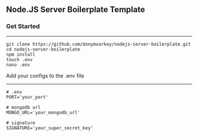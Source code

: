 ## Node.JS Server Boilerplate Template

### Get Started

<hr>

    git clone https://github.com/donymvarkey/nodejs-server-boilerplate.git
    cd nodejs-server-boilerplate
    npm install
    touch .env
    nano .env

Add your configs to the .env file

<hr>
    
    # .env
    PORT='your_port'
    
    # mongodb url
    MONGO_URL='your_mongodb_url'
    
    # signature
    SIGNATURE='your_super_secret_key'
